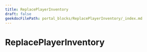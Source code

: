 ```yaml
---
title: ReplacePlayerInventory
draft: false
geekdocFilePath: portal_blocks/ReplacePlayerInventory/_index.md
---
```

# ReplacePlayerInventory